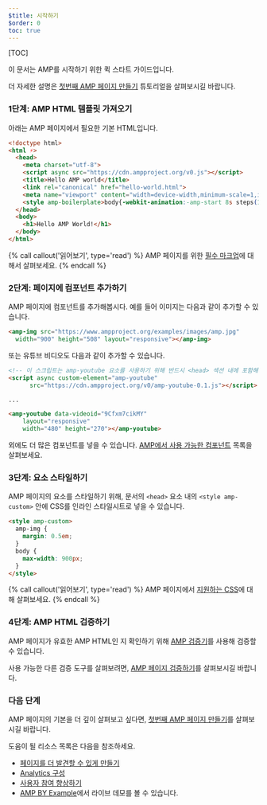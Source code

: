 ```yaml
---
$title: 시작하기
$order: 0
toc: true
---
```

[TOC]

이 문서는 AMP를 시작하기 위한 퀵 스타트 가이드입니다.

더 자세한 설명은 [첫번째 AMP 페이지 만들기](/ko/docs/tutorials/create.html)
튜토리얼을 살펴보시길 바랍니다.

### 1단계: AMP HTML 템플릿 가져오기

아래는 AMP 페이지에서 필요한 기본 HTML입니다.

```html
<!doctype html>
<html ⚡>
  <head>
    <meta charset="utf-8">
    <script async src="https://cdn.ampproject.org/v0.js"></script>
    <title>Hello AMP world</title>
    <link rel="canonical" href="hello-world.html">
    <meta name="viewport" content="width=device-width,minimum-scale=1,initial-scale=1">
    <style amp-boilerplate>body{-webkit-animation:-amp-start 8s steps(1,end) 0s 1 normal both;-moz-animation:-amp-start 8s steps(1,end) 0s 1 normal both;-ms-animation:-amp-start 8s steps(1,end) 0s 1 normal both;animation:-amp-start 8s steps(1,end) 0s 1 normal both}@-webkit-keyframes -amp-start{from{visibility:hidden}to{visibility:visible}}@-moz-keyframes -amp-start{from{visibility:hidden}to{visibility:visible}}@-ms-keyframes -amp-start{from{visibility:hidden}to{visibility:visible}}@-o-keyframes -amp-start{from{visibility:hidden}to{visibility:visible}}@keyframes -amp-start{from{visibility:hidden}to{visibility:visible}}</style><noscript><style amp-boilerplate>body{-webkit-animation:none;-moz-animation:none;-ms-animation:none;animation:none}</style></noscript>
  </head>
  <body>
    <h1>Hello AMP World!</h1>
  </body>
</html>
```

{% call callout('읽어보기', type='read') %}
AMP 페이지를 위한 [필수 마크업](/ko/docs/reference/spec.html#required-markup)에 대해서 살펴보세요.
{% endcall %}

### 2단계: 페이지에 컴포넌트 추가하기

AMP 페이지에 컴포넌트를 추가해봅시다. 예를 들어 이미지는 다음과 같이 추가할 수 있습니다.

```html
<amp-img src="https://www.ampproject.org/examples/images/amp.jpg"
  width="900" height="508" layout="responsive"></amp-img>
```

또는 유튜브 비디오도 다음과 같이 추가할 수 있습니다.

```html
<!-- 이 스크립트는 amp-youtube 요소를 사용하기 위해 반드시 <head> 섹션 내에 포함해야합니다. -->
<script async custom-element="amp-youtube"
      src="https://cdn.ampproject.org/v0/amp-youtube-0.1.js"></script>

...

<amp-youtube data-videoid="9Cfxm7cikMY"
    layout="responsive"
    width="480" height="270"></amp-youtube>
```

외에도 더 많은 컴포넌트를 넣을 수 있습니다.
[AMP에서 사용 가능한 컴포넌트](/ko/docs/reference/components.html) 목록을 살펴보세요.

### 3단계: 요소 스타일하기

AMP 페이지의 요소를 스타일하기 위해, 문서의 `<head>` 요소 내의
`<style amp-custom>` 안에 CSS를 인라인 스타일시트로 넣을 수 있습니다.

```html
<style amp-custom>
  amp-img {
    margin: 0.5em;
  }
  body {
    max-width: 900px;
  }
</style>
```

{% call callout('읽어보기', type='read') %}
AMP 페이지에서 [지원하는 CSS](/ko/docs/guides/responsive/style_pages.html)에 대해 살펴보세요.
{% endcall %}

### 4단계: AMP HTML 검증하기

AMP 페이지가 유효한 AMP HTML인 지 확인하기 위해
[AMP 검증기](https://validator.ampproject.org/)를 사용해 검증할 수 있습니다.

사용 가능한 다른 검증 도구를 살펴보려면, [AMP 페이지
검증하기](/ko/docs/guides/validate.html)를 살펴보시길 바랍니다.

### 다음 단계

AMP 페이지의 기본을 더 깊이 살펴보고 싶다면, [첫번째 AMP 페이지
만들기](/ko/docs/tutorials/create.html)를 살펴보시길 바랍니다.

도움이 될 리소스 목록은 다음을 참조하세요.

* [페이지를 더 발견할 수 있게 만들기](/ko/docs/guides/discovery.html)
* [Analytics 구성](/ko/docs/guides/analytics_amp.html)
* [사용자 참여 향상하기](/ko/docs/guides/engagement.html)
* [AMP BY Example](https://ampbyexample.com/)에서 라이브 데모를 볼 수 있습니다.
